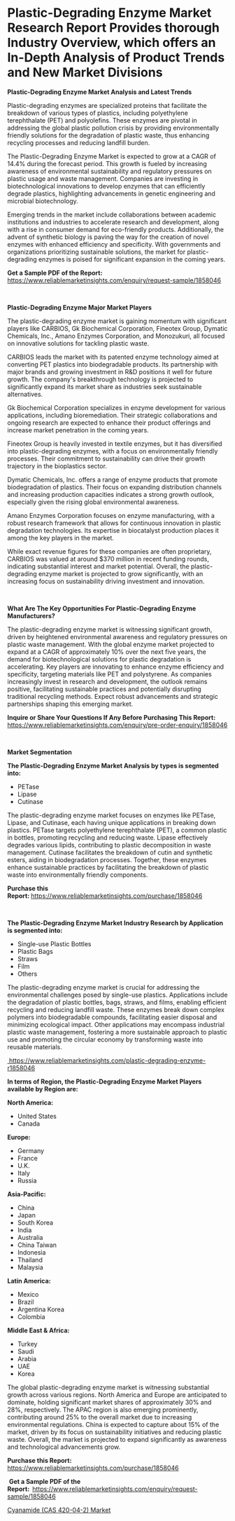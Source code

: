 <p><h1>Plastic-Degrading Enzyme Market Research Report Provides thorough Industry Overview, which offers an In-Depth Analysis of Product Trends and New Market Divisions</h1></p><p><strong>Plastic-Degrading Enzyme Market Analysis and Latest Trends</strong></p>
<p><p>Plastic-degrading enzymes are specialized proteins that facilitate the breakdown of various types of plastics, including polyethylene terephthalate (PET) and polyolefins. These enzymes are pivotal in addressing the global plastic pollution crisis by providing environmentally friendly solutions for the degradation of plastic waste, thus enhancing recycling processes and reducing landfill burden.</p><p>The Plastic-Degrading Enzyme Market is expected to grow at a CAGR of 14.4% during the forecast period. This growth is fueled by increasing awareness of environmental sustainability and regulatory pressures on plastic usage and waste management. Companies are investing in biotechnological innovations to develop enzymes that can efficiently degrade plastics, highlighting advancements in genetic engineering and microbial biotechnology. </p><p>Emerging trends in the market include collaborations between academic institutions and industries to accelerate research and development, along with a rise in consumer demand for eco-friendly products. Additionally, the advent of synthetic biology is paving the way for the creation of novel enzymes with enhanced efficiency and specificity. With governments and organizations prioritizing sustainable solutions, the market for plastic-degrading enzymes is poised for significant expansion in the coming years.</p></p>
<p><strong>Get a Sample PDF of the Report:&nbsp;</strong> <a href="https://www.reliablemarketinsights.com/enquiry/request-sample/1858046?utm_campaign=2564&utm_medium=2&utm_source=Github&utm_content=ia&utm_term=03042025&utm_id=plastic-degrading-enzyme">https://www.reliablemarketinsights.com/enquiry/request-sample/1858046</a></p>
<p>&nbsp;</p>
<p><strong>Plastic-Degrading Enzyme Major Market Players</strong></p>
<p><p>The plastic-degrading enzyme market is gaining momentum with significant players like CARBIOS, Gk Biochemical Corporation, Fineotex Group, Dymatic Chemicals, Inc., Amano Enzymes Corporation, and Monozukuri, all focused on innovative solutions for tackling plastic waste.</p><p>CARBIOS leads the market with its patented enzyme technology aimed at converting PET plastics into biodegradable products. Its partnership with major brands and growing investment in R&D positions it well for future growth. The company's breakthrough technology is projected to significantly expand its market share as industries seek sustainable alternatives.</p><p>Gk Biochemical Corporation specializes in enzyme development for various applications, including bioremediation. Their strategic collaborations and ongoing research are expected to enhance their product offerings and increase market penetration in the coming years.</p><p>Fineotex Group is heavily invested in textile enzymes, but it has diversified into plastic-degrading enzymes, with a focus on environmentally friendly processes. Their commitment to sustainability can drive their growth trajectory in the bioplastics sector.</p><p>Dymatic Chemicals, Inc. offers a range of enzyme products that promote biodegradation of plastics. Their focus on expanding distribution channels and increasing production capacities indicates a strong growth outlook, especially given the rising global environmental awareness.</p><p>Amano Enzymes Corporation focuses on enzyme manufacturing, with a robust research framework that allows for continuous innovation in plastic degradation technologies. Its expertise in biocatalyst production places it among the key players in the market.</p><p>While exact revenue figures for these companies are often proprietary, CARBIOS was valued at around $370 million in recent funding rounds, indicating substantial interest and market potential. Overall, the plastic-degrading enzyme market is projected to grow significantly, with an increasing focus on sustainability driving investment and innovation.</p></p>
<p>&nbsp;</p>
<p><strong>What Are The Key Opportunities For Plastic-Degrading Enzyme Manufacturers?</strong></p>
<p><p>The plastic-degrading enzyme market is witnessing significant growth, driven by heightened environmental awareness and regulatory pressures on plastic waste management. With the global enzyme market projected to expand at a CAGR of approximately 10% over the next five years, the demand for biotechnological solutions for plastic degradation is accelerating. Key players are innovating to enhance enzyme efficiency and specificity, targeting materials like PET and polystyrene. As companies increasingly invest in research and development, the outlook remains positive, facilitating sustainable practices and potentially disrupting traditional recycling methods. Expect robust advancements and strategic partnerships shaping this emerging market.</p></p>
<p><strong>Inquire or Share Your Questions If Any Before Purchasing This Report:</strong> <a href="https://www.reliablemarketinsights.com/enquiry/pre-order-enquiry/1858046?utm_campaign=2564&utm_medium=2&utm_source=Github&utm_content=ia&utm_term=03042025&utm_id=plastic-degrading-enzyme">https://www.reliablemarketinsights.com/enquiry/pre-order-enquiry/1858046</a></p>
<p>&nbsp;</p>
<p><strong>Market Segmentation</strong></p>
<p><strong>The Plastic-Degrading Enzyme Market Analysis by types is segmented into:</strong></p>
<p><ul><li>PETase</li><li>Lipase</li><li>Cutinase</li></ul></p>
<p><p>The plastic-degrading enzyme market focuses on enzymes like PETase, Lipase, and Cutinase, each having unique applications in breaking down plastics. PETase targets polyethylene terephthalate (PET), a common plastic in bottles, promoting recycling and reducing waste. Lipase effectively degrades various lipids, contributing to plastic decomposition in waste management. Cutinase facilitates the breakdown of cutin and synthetic esters, aiding in biodegradation processes. Together, these enzymes enhance sustainable practices by facilitating the breakdown of plastic waste into environmentally friendly components.</p></p>
<p><strong>Purchase this Report:&nbsp;</strong><a href="https://www.reliablemarketinsights.com/purchase/1858046?utm_campaign=2564&utm_medium=2&utm_source=Github&utm_content=ia&utm_term=03042025&utm_id=plastic-degrading-enzyme">https://www.reliablemarketinsights.com/purchase/1858046</a></p>
<p>&nbsp;</p>
<p><strong>The Plastic-Degrading Enzyme Market Industry Research by Application is segmented into:</strong></p>
<p><ul><li>Single-use Plastic Bottles</li><li>Plastic Bags</li><li>Straws</li><li>Film</li><li>Others</li></ul></p>
<p><p>The plastic-degrading enzyme market is crucial for addressing the environmental challenges posed by single-use plastics. Applications include the degradation of plastic bottles, bags, straws, and films, enabling efficient recycling and reducing landfill waste. These enzymes break down complex polymers into biodegradable compounds, facilitating easier disposal and minimizing ecological impact. Other applications may encompass industrial plastic waste management, fostering a more sustainable approach to plastic use and promoting the circular economy by transforming waste into reusable materials.</p></p>
<p><a href="https://www.reliablemarketinsights.com/plastic-degrading-enzyme-r1858046?utm_campaign=2564&utm_medium=2&utm_source=Github&utm_content=ia&utm_term=03042025&utm_id=plastic-degrading-enzyme">&nbsp;https://www.reliablemarketinsights.com/plastic-degrading-enzyme-r1858046</a></p>
<p><strong>In terms of Region, the Plastic-Degrading Enzyme Market Players available by Region are:</strong></p>
<p>
    <p> <strong> North America: </strong>
        <ul>
            <li>United States</li>
            <li>Canada</li>
        </ul>
        </p> 
    <p> <strong> Europe: </strong>
        <ul>
            <li>Germany</li>
            <li>France</li>
            <li>U.K.</li>
            <li>Italy</li>
            <li>Russia</li>
        </ul>
        </p> 
    <p> <strong> Asia-Pacific: </strong>
        <ul>
            <li>China</li>
            <li>Japan</li>
            <li>South Korea</li>
            <li>India</li>
            <li>Australia</li>
            <li>China Taiwan</li>
            <li>Indonesia</li>
            <li>Thailand</li>
            <li>Malaysia</li>
        </ul>
        </p> 
    <p> <strong> Latin America: </strong>
        <ul>
            <li>Mexico</li>
            <li>Brazil</li>
            <li>Argentina Korea</li>
            <li>Colombia</li>
        </ul>
        </p> 
    <p> <strong> Middle East & Africa: </strong>
        <ul>
            <li>Turkey</li>
            <li>Saudi</li>
            <li>Arabia</li>
            <li>UAE</li>
            <li>Korea</li>
        </ul>
    </p>
    </p>
<p><p>The global plastic-degrading enzyme market is witnessing substantial growth across various regions. North America and Europe are anticipated to dominate, holding significant market shares of approximately 30% and 28%, respectively. The APAC region is also emerging prominently, contributing around 25% to the overall market due to increasing environmental regulations. China is expected to capture about 15% of the market, driven by its focus on sustainability initiatives and reducing plastic waste. Overall, the market is projected to expand significantly as awareness and technological advancements grow.</p></p>
<p><strong>Purchase this Report: </strong><a href="https://www.reliablemarketinsights.com/purchase/1858046?utm_campaign=2564&utm_medium=2&utm_source=Github&utm_content=ia&utm_term=03042025&utm_id=plastic-degrading-enzyme">https://www.reliablemarketinsights.com/purchase/1858046</a></p>
<p>&nbsp;<strong>Get a Sample PDF of the Report:&nbsp;&nbsp;</strong><a href="https://www.reliablemarketinsights.com/enquiry/request-sample/1858046?utm_campaign=2564&utm_medium=2&utm_source=Github&utm_content=ia&utm_term=03042025&utm_id=plastic-degrading-enzyme">https://www.reliablemarketinsights.com/enquiry/request-sample/1858046</a></p>
<p><strong></strong></p>
<p><p><a href="https://github.com/krinerstormy331/Market-Research-Report-List-1/blob/main/cyanamide-cas-420-04-2-market.md?utm_campaign=2564&utm_medium=2&utm_source=Github&utm_content=ia&utm_term=03042025&utm_id=plastic-degrading-enzyme">Cyanamide (CAS 420-04-2) Market</a></p></p>